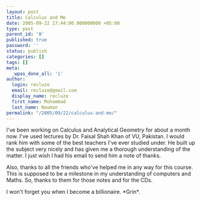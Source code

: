 ```yaml
---
layout: post
title: Calculus and Me
date: 2005-09-22 17:44:00.000000000 +05:00
type: post
parent_id: '0'
published: true
password: ''
status: publish
categories: []
tags: []
meta:
  _wpas_done_all: '1'
author:
  login: recluze
  email: recluze@gmail.com
  display_name: recluze
  first_name: Mohammad
  last_name: Nauman
permalink: "/2005/09/22/calculus-and-me/"
---
```

I've been working on Calculus and Analytical Geometry for about a month now. I've used lectures by Dr. Faisal Shah Khan of VU, Pakistan. I would rank him with some of the best teachers I've ever studied under. He built up the subject very nicely and has given me a thorough understanding of the matter. I just wish I had his email to send him a note of thanks.

Also, thanks to all the friends who've helped me in any way for this course. This is supposed to be a milestone in my understanding of computers and Maths. So, thanks to them for those notes and for the CDs.

I won't forget you when I become a billionaire. \*Grin\*.

